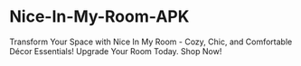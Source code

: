 # Nice-In-My-Room-APK
Transform Your Space with Nice In My Room - Cozy, Chic, and Comfortable Décor Essentials! Upgrade Your Room Today. Shop Now!
